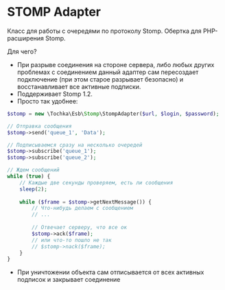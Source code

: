 # STOMP Adapter

Класс для работы с очередями по протоколу Stomp. Обертка для PHP-расширения Stomp.

Для чего?

- При разрыве соединения на стороне сервера, либо любых других проблемах с соединением данный адаптер сам 
пересоздает подключение (при этом старое разрывает безопасно) и восстанавливает все активные подписки.
- Поддерживает Stomp 1.2.
- Просто так удобнее:
```php
$stomp = new \Tochka\Esb\Stomp\StompAdapter($url, $login, $password);

// Отправка сообщения
$stomp->send('queue_1', 'Data');

// Подписываемся сразу на несколько очередей
$stomp->subscribe('queue_1');
$stomp->subscribe('queue_2');

// Ждем сообщений
while (true) {
    // Каждые две секунды проверяем, есть ли сообщения
    sleep(2);
    
    while ($frame = $stomp->getNextMessage()) {
        // Что-нибудь делаем с сообщением
        // ...
        
        // Отвечает серверу, что все ок
        $stomp->ack($frame);
        // или что-то пошло не так
        // $stomp->nack($frame);
    }
}
```
- При уничтожении объекта сам отписывается от всех активных подписок и закрывает соединение